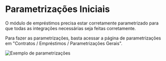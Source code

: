 # Parametrizações Iniciais

O módulo de empréstimos precisa estar corretamente parametrizado para que todas as integrações necessárias seja feitas corretamente.

Para fazer as parametrizações, basta acessar a página de parametrizações em "Contratos / Empréstimos / Parametrizações Gerais".

![Exemplo de parametrizações](imagens/)



